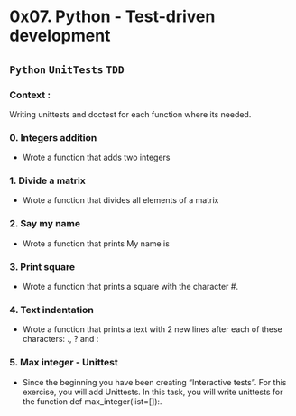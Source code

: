 # 0x07. Python - Test-driven development

## `Python` `UnitTests` `TDD`

### Context :
 Writing unittests and  doctest for each function where its needed.

###  0. Integers addition
* Wrote a function that adds two integers

### 1. Divide a matrix
* Wrote a function that divides all elements of a matrix

### 2. Say my name
* Wrote a function that prints My name is <first name> <last name>

### 3. Print square
* Wrote a function that prints a square with the character #.

### 4. Text indentation
* Wrote a function that prints a text with 2 new lines after each of these characters: ., ? and :

### 5. Max integer - Unittest
* Since the beginning you have been creating “Interactive tests”. For this exercise, you will add Unittests.
In this task, you will write unittests for the function def max_integer(list=[]):.
